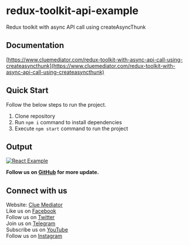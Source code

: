 # redux-toolkit-api-example

Redux toolkit with async API call using createAsyncThunk

## Documentation

[https://www.cluemediator.com/redux-toolkit-with-async-api-call-using-createasyncthunk](https://www.cluemediator.com/redux-toolkit-with-async-api-call-using-createasyncthunk)

## Quick Start

Follow the below steps to run the project.

1. Clone repository
2. Run `npm i` command to install dependencies
3. Execute `npm start` command to run the project

## Output

[![React Example](https://www.cluemediator.com/wp-content/uploads/2022/12/output-redux-toolkit-with-async-api-call-using-createasyncthunk-clue-mediator.gif)](https://www.cluemediator.com/redux-toolkit-with-async-api-call-using-createasyncthunk)

**Follow us on [GitHub](https://github.com/cluemediator) for more update.**

## Connect with us

Website: [Clue Mediator](https://www.cluemediator.com)  
Like us on [Facebook](https://www.facebook.com/thecluemediator)  
Follow us on [Twitter](https://twitter.com/cluemediator)  
Join us on [Telegram](https://t.me/cluemediator)  
Subscribe us on [YouTube](https://www.youtube.com/ClueMediator)  
Follow us on [Instagram](https://www.instagram.com/clue_mediator)